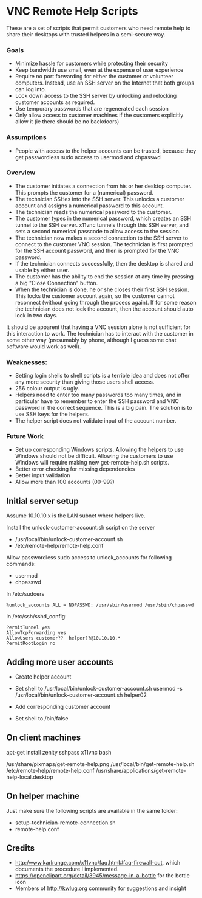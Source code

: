 VNC Remote Help Scripts
=======================

These are a set of scripts that permit customers who need remote help
to share their desktops with trusted helpers in a semi-secure way.

### Goals 

- Minimize hassle for customers while protecting their security
- Keep bandwidth use small, even at the expense of user experience
- Require no port forwarding for either the customer or volunteer
  computers. Instead, use an SSH server on the Internet that both
  groups can log into. 
- Lock down access to the SSH server by unlocking and relocking 
  customer accounts as required.
- Use temporary passwords that are regenerated each session
- Only allow access to customer machines if the customers explicitly
  allow it (ie there should be no backdoors)


### Assumptions

- People with access to the helper accounts can be trusted, because
  they get passwordless sudo access to usermod and chpasswd

### Overview

- The customer initiates a connection from his or her desktop computer. 
  This prompts the customer for a (numerical) password.
- The technician SSHes into the SSH server. This unlocks a customer 
  account and assigns a numerical password to this account.
- The technician reads the numerical password to the customer.
- The customer types in the numerical password, which creates an 
  SSH tunnel to the SSH server. x11vnc tunnels through this SSH 
  server, and sets a second numerical passcode to allow access
  to the session.
- The technician now makes a second connection to the SSH server to 
  connect to the customer VNC session. The technician is first prompted
  for the SSH account password, and then is prompted for the 
  VNC password.
- If the technician connects successfully, then the desktop is shared 
  and usable by either user.
- The customer has the ability to end the session at any time by 
  pressing a big "Close Connection" button.
- When the technician is done, he or she closes their first SSH session.
  This locks the customer account again, so the customer cannot 
  reconnect (without going through the process again). If for some 
  reason the technician does not lock the account, then the account
  should auto lock in two days.

It should be apparent that having a VNC session alone is not sufficient 
for this interaction to work. The technician has to interact with the 
customer in some other way (presumably by phone, although I guess
some chat software would work as well). 

### Weaknesses: 

- Setting login shells to shell scripts is a terrible idea and does
  not offer any more security than giving those users shell access.
- 256 colour output is ugly.
- Helpers need to enter too many passwords too many times, and in
  particular have to remember to enter the SSH password and VNC
  password in the correct sequence. This is a big pain. The solution
  is to use SSH keys for the helpers.
- The helper script does not validate input of the account number.

### Future Work

- Set up corresponding Windows scripts. Allowing the helpers to use
  Windows should not be difficult. Allowing the customers to use
  Windows will require making new get-remote-help.sh scripts. 
- Better error checking for missing dependencies
- Better input validation
- Allow more than 100 accounts (00-99?) 

Initial server setup
--------------------

Assume 10.10.10.x is the LAN subnet where helpers live.

Install the unlock-customer-account.sh script on the server
- /usr/local/bin/unlock-customer-account.sh
- /etc/remote-help/remote-help.conf


Allow passwordless sudo access to unlock_accounts for following
commands:
- usermod
- chpasswd

In /etc/sudoers

    %unlock_accounts ALL = NOPASSWD: /usr/sbin/usermod /usr/sbin/chpasswd

In /etc/ssh/sshd_config:

    PermitTunnel yes
    AllowTcpForwarding yes
    AllowUsers customer??  helper??@10.10.10.*
    PermitRootLogin no


Adding more user accounts
-------------------------

- Create helper account
- Set shell to /usr/local/bin/unlock-customer-account.sh
  usermod -s /usr/local/bin/unlock-customer-account.sh helper02

- Add corresponding customer account
- Set shell to /bin/false


On client machines
------------------

apt-get install zenity sshpass x11vnc bash

/usr/share/pixmaps/get-remote-help.png
/usr/local/bin/get-remote-help.sh
/etc/remote-help/remote-help.conf
/usr/share/applications/get-remote-help-local.desktop


On helper machine
-----------------

Just make sure the following scripts are available in the same folder:

- setup-technician-remote-connection.sh
- remote-help.conf 


Credits
-------

- <http:/www.karlrunge.com/x11vnc/faq.html#faq-firewall-out>, which
  documents the procedure I implemented. 
- <https://openclipart.org/detail/3945/message-in-a-bottle> for the
  bottle icon 
- Members of <http://kwlug.org> community for suggestions and insight
